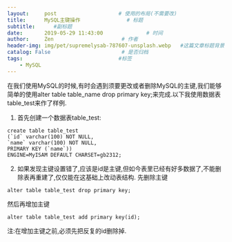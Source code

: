 ```yaml
---
layout:     post                    # 使用的布局(不需要改)
title:      MySQL主键操作               # 标题
subtitle:      #副标题
date:       2019-05-29 11:43:00              # 时间
author:     Zen                      # 作者
header-img: img/pet/supremelysab-787607-unsplash.webp   #这篇文章标题背景图片
catalog: False                       # 是否归档
tags:                               #标签
    - MySQL
---
```


在我们使用MySQL的时候,有时会遇到须要更改或者删除MySQL的主键,我们能够简单的使用alter table table_name drop primary key;来完成.以下我使用数据表table_test来作了样例.
1. 首先创建一个数据表table_test:
```
create table table_test
(`id` varchar(100) NOT NULL,
`name` varchar(100) NOT NULL,
PRIMARY KEY (`name`))
ENGINE=MyISAM DEFAULT CHARSET=gb2312;
```
2. 如果发现主键设置错了,应该是id是主键,但如今表里已经有好多数据了,不能删除表再重建了,仅仅能在这基础上改动表结构.
先删除主键

`alter table table_test drop primary key;`

然后再增加主键

`alter table table_test add primary key(id);`

注:在增加主键之前,必须先把反复的id删除掉.
